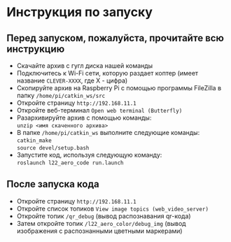 # Инструкция по запуску
## Перед запуском, пожалуйста, прочитайте всю инструкцию  

- Скачайте архив с гугл диска нашей команды  
- Подключитесь к Wi-Fi сети, которую раздает коптер (имеет название `CLEVER-XXXX`, где X - цифра)  
- Скопируйте архив на Raspberry Pi с помощью программы FileZilla в папку `/home/pi/catkin_ws/src`  
- Откройте страницу `http://192.168.11.1`  
- Откройте веб-терминал `Open web terminal (Butterfly)` 
- Разархивируйте архив с помощью команды:  
`unzip <имя скаченного архива>`
- В папке `/home/pi/catkin_ws` выполните следующие команды:  
`catkin_make`  
`source devel/setup.bash`  
- Запустите код, используя следующую команду:  
`roslaunch l22_aero_code run.launch`  

## После запуска кода
- Откройте страницу `http://192.168.11.1`
- Откройте список топиков `View image topics (web_video_server)`
- Откройте топик `/qr_debug` (вывод распознавания qr-кода)  
- Затем откройте топик `/l22_aero_color/debug_img` (вывод изображения с распознанными цветными маркерами)  